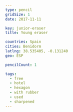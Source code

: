 ```yaml
---
type: pencil
gridSize: 1
date: 2017-11-11

key: junior-eraser
title: Young eraser

countries: Spain
cities: Benidorm
latlng: 38.535405, -0.131240
geo: ESP

pencilCount: 1

tags:
  - free
  - hotel
  - hexagon
  - with rubber
  - used
  - sharpened
---
```


